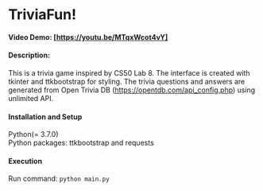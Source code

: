 # TriviaFun!
#### Video Demo:  [https://youtu.be/MTqxWcot4vY]
#### Description: 
This is a trivia game inspired by CS50 Lab 8. The interface is created with tkinter and ttkbootstrap 
for styling. The trivia questions and answers are generated from Open Trivia DB (https://opentdb.com/api_config.php) 
using unlimited API.
#### Installation and Setup
Python(= 3.7.0)  
Python packages: ttkbootstrap and requests 
#### Execution
Run command: `python main.py`

